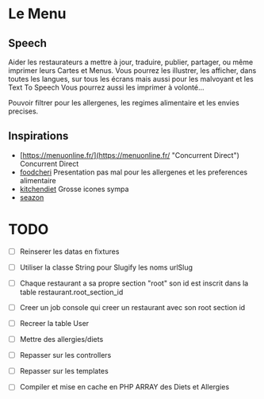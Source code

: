 # Le Menu
## Speech
Aider les restaurateurs a mettre à jour, traduire, publier, partager, ou même imprimer leurs Cartes et Menus.
Vous pourrez les illustrer, les afficher, dans toutes les langues, sur tous les écrans mais aussi pour les malvoyant et les Text To Speech
Vous pourrez aussi les imprimer à volonté...

Pouvoir filtrer pour les allergenes, les regimes alimentaire et les envies precises.

## Inspirations
* [https://menuonline.fr/](https://menuonline.fr/ "Concurrent Direct") Concurrent Direct
* [foodcheri](https://www.foodcheri.com/ "Presentation pas mal pour les allergenes et les preferences alimentaire") Presentation pas mal pour les allergenes et les preferences alimentaire
* [kitchendiet](https://www.kitchendiet.fr/programme-minceur/plats-dietetiques-commander-a-la-carte.html) Grosse icones sympa
* [seazon](https://seazon.fr/menu) 



# TODO
- [ ] Reinserer les datas en fixtures
- [ ] Utiliser la classe String pour Slugify les noms urlSlug
- [ ] Chaque restaurant a sa propre section "root" son id est inscrit dans la table restaurant.root_section_id
- [ ] Creer un job console qui creer un restaurant avec son root section id
- [ ] Recreer la table User
- [ ] Mettre des allergies/diets
- [ ] Repasser sur les controllers
- [ ] Repasser sur les templates
- [ ] Compiler et mise en cache en PHP ARRAY des Diets et Allergies


